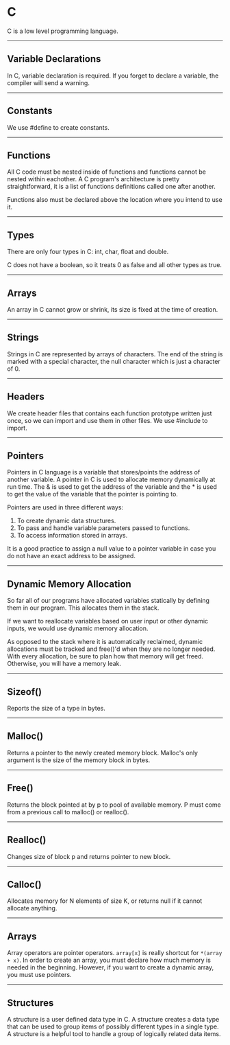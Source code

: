 # C

C is a low level programming language.

*** 

## Variable Declarations

In C, variable declaration is required. If you forget to declare a variable, the compiler will send a warning.

***

## Constants

We use #define to create constants.

***

## Functions

All C code must be nested inside of functions and functions cannot be nested within eachother. A C program's architecture is pretty straightforward, it is a list of functions definitions called one after another. 

Functions also must be declared above the location where you intend to use it.

***

## Types

There are only four types in C: int, char, float and double.

C does not have a boolean, so it treats 0 as false and all other types as true. 

*** 

## Arrays

An array in C cannot grow or shrink, its size is fixed at the time of creation.

***

## Strings

Strings in C are represented by arrays of characters. The end of the string is marked with a special character, the null character which is just a character of 0.

***

## Headers

We create header files that contains each function prototype written just once, so we can import and use them in other files. We use #include to import.

*** 

## Pointers

Pointers in C language is a variable that stores/points the address of another variable. A pointer in C is used to allocate memory dynamically at run time. The & is used to get the address of the variable and the * is used to get the value of the variable that the pointer is pointing to.

Pointers are used in three different ways:

1. To create dynamic data structures.
2. To pass and handle variable parameters passed to functions.
3. To access information stored in arrays.

It is a good practice to assign a null value to a pointer variable in case you do not have an exact address to be assigned.

***

## Dynamic Memory Allocation

So far all of our programs have allocated variables statically by defining them in our program. This allocates them in the stack.

If we want to reallocate variables based on user input or other dynamic inputs, we would use dynamic memory allocation.

As opposed to the stack where it is automatically reclaimed, dynamic allocations must be tracked and free()'d when they are no longer needed. With every allocation, be sure to plan how that memory will get freed. Otherwise, you will have a memory leak.

***

## Sizeof()

Reports the size of a type in bytes.

***

## Malloc()

Returns a pointer to the newly created memory block. Malloc's only argument is the size of the memory block in bytes. 

***

## Free()

Returns the block pointed at by p to pool of available memory. P must come from a previous call to malloc() or realloc().

***

## Realloc()

Changes size of block p and returns pointer to new block.

***

## Calloc()

Allocates memory for N elements of size K, or returns null if it cannot allocate anything.

***

## Arrays

Array operators are pointer operators. `array[x]` is really shortcut for `*(array + x)`. In order to create an array, you must declare how much memory is needed in the beginning. However, if you want to create a dynamic array, you must use pointers.

***

## Structures

A structure is a user defined data type in C. A structure creates a data type that can be used to group items of possibly different types in a single type. A structure is a helpful tool to handle a group of logically related data items. 